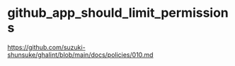# github_app_should_limit_permissions

https://github.com/suzuki-shunsuke/ghalint/blob/main/docs/policies/010.md
